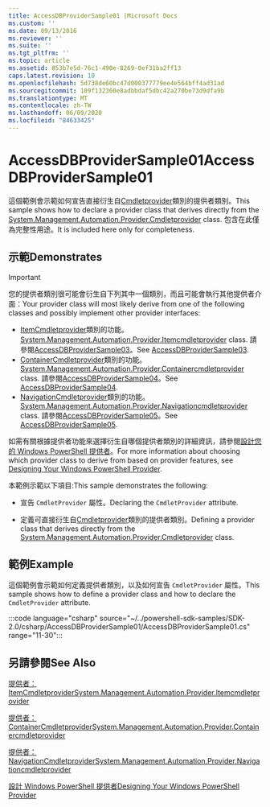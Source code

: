 ```yaml
---
title: AccessDBProviderSample01 |Microsoft Docs
ms.custom: ''
ms.date: 09/13/2016
ms.reviewer: ''
ms.suite: ''
ms.tgt_pltfrm: ''
ms.topic: article
ms.assetid: 853b7e5d-76c1-490e-8269-0ef31ba2ff13
caps.latest.revision: 10
ms.openlocfilehash: 5d738de60bc47d000377779ee4e564bff4ad31ad
ms.sourcegitcommit: 109f132360e8adbbdaf5dbc42a270be73d9dfa9b
ms.translationtype: MT
ms.contentlocale: zh-TW
ms.lasthandoff: 06/09/2020
ms.locfileid: "84633425"
---
```

# <a name="accessdbprovidersample01"></a><span data-ttu-id="31852-102">AccessDBProviderSample01</span><span class="sxs-lookup"><span data-stu-id="31852-102">AccessDBProviderSample01</span></span>

<span data-ttu-id="31852-103">這個範例會示範如何宣告直接衍生自[Cmdletprovider](/dotnet/api/System.Management.Automation.Provider.CmdletProvider)類別的提供者類別。</span><span class="sxs-lookup"><span data-stu-id="31852-103">This sample shows how to declare a provider class that derives directly from the [System.Management.Automation.Provider.Cmdletprovider](/dotnet/api/System.Management.Automation.Provider.CmdletProvider) class.</span></span> <span data-ttu-id="31852-104">包含在此僅為完整性用途。</span><span class="sxs-lookup"><span data-stu-id="31852-104">It is included here only for completeness.</span></span>

## <a name="demonstrates"></a><span data-ttu-id="31852-105">示範</span><span class="sxs-lookup"><span data-stu-id="31852-105">Demonstrates</span></span>

> [!IMPORTANT]
> <span data-ttu-id="31852-106">您的提供者類別很可能會衍生自下列其中一個類別，而且可能會執行其他提供者介面：</span><span class="sxs-lookup"><span data-stu-id="31852-106">Your provider class will most likely derive from one of the following classes and possibly implement other provider interfaces:</span></span>
>
> - <span data-ttu-id="31852-107">[ItemCmdletprovider](/dotnet/api/System.Management.Automation.Provider.ItemCmdletProvider)類別的功能。</span><span class="sxs-lookup"><span data-stu-id="31852-107">[System.Management.Automation.Provider.Itemcmdletprovider](/dotnet/api/System.Management.Automation.Provider.ItemCmdletProvider) class.</span></span> <span data-ttu-id="31852-108">請參閱[AccessDBProviderSample03](./accessdbprovidersample03.md)。</span><span class="sxs-lookup"><span data-stu-id="31852-108">See [AccessDBProviderSample03](./accessdbprovidersample03.md).</span></span>
> - <span data-ttu-id="31852-109">[ContainerCmdletprovider](/dotnet/api/System.Management.Automation.Provider.ContainerCmdletProvider)類別的功能。</span><span class="sxs-lookup"><span data-stu-id="31852-109">[System.Management.Automation.Provider.Containercmdletprovider](/dotnet/api/System.Management.Automation.Provider.ContainerCmdletProvider) class.</span></span> <span data-ttu-id="31852-110">請參閱[AccessDBProviderSample04](./accessdbprovidersample04.md)。</span><span class="sxs-lookup"><span data-stu-id="31852-110">See [AccessDBProviderSample04](./accessdbprovidersample04.md).</span></span>
> - <span data-ttu-id="31852-111">[NavigationCmdletprovider](/dotnet/api/System.Management.Automation.Provider.NavigationCmdletProvider)類別的功能。</span><span class="sxs-lookup"><span data-stu-id="31852-111">[System.Management.Automation.Provider.Navigationcmdletprovider](/dotnet/api/System.Management.Automation.Provider.NavigationCmdletProvider) class.</span></span> <span data-ttu-id="31852-112">請參閱[AccessDBProviderSample05](./accessdbprovidersample05.md)。</span><span class="sxs-lookup"><span data-stu-id="31852-112">See [AccessDBProviderSample05](./accessdbprovidersample05.md).</span></span>
>
> <span data-ttu-id="31852-113">如需有關根據提供者功能來選擇衍生自哪個提供者類別的詳細資訊，請參閱[設計您的 Windows PowerShell 提供者](./provider-types.md)。</span><span class="sxs-lookup"><span data-stu-id="31852-113">For more information about choosing which provider class to derive from based on provider features, see [Designing Your Windows PowerShell Provider](./provider-types.md).</span></span>

<span data-ttu-id="31852-114">本範例示範以下項目:</span><span class="sxs-lookup"><span data-stu-id="31852-114">This sample demonstrates the following:</span></span>

- <span data-ttu-id="31852-115">宣告 `CmdletProvider` 屬性。</span><span class="sxs-lookup"><span data-stu-id="31852-115">Declaring the `CmdletProvider` attribute.</span></span>

- <span data-ttu-id="31852-116">定義可直接衍生自[Cmdletprovider](/dotnet/api/System.Management.Automation.Provider.CmdletProvider)類別的提供者類別。</span><span class="sxs-lookup"><span data-stu-id="31852-116">Defining a provider class that derives directly from the [System.Management.Automation.Provider.Cmdletprovider](/dotnet/api/System.Management.Automation.Provider.CmdletProvider) class.</span></span>

## <a name="example"></a><span data-ttu-id="31852-117">範例</span><span class="sxs-lookup"><span data-stu-id="31852-117">Example</span></span>

<span data-ttu-id="31852-118">這個範例會示範如何定義提供者類別，以及如何宣告 `CmdletProvider` 屬性。</span><span class="sxs-lookup"><span data-stu-id="31852-118">This sample shows how to define a provider class and how to declare the `CmdletProvider` attribute.</span></span>

:::code language="csharp" source="~/../powershell-sdk-samples/SDK-2.0/csharp/AccessDBProviderSample01/AccessDBProviderSample01.cs" range="11-30":::

## <a name="see-also"></a><span data-ttu-id="31852-119">另請參閱</span><span class="sxs-lookup"><span data-stu-id="31852-119">See Also</span></span>

[<span data-ttu-id="31852-120">提供者： ItemCmdletprovider</span><span class="sxs-lookup"><span data-stu-id="31852-120">System.Management.Automation.Provider.Itemcmdletprovider</span></span>](/dotnet/api/System.Management.Automation.Provider.ItemCmdletProvider)

[<span data-ttu-id="31852-121">提供者： ContainerCmdletprovider</span><span class="sxs-lookup"><span data-stu-id="31852-121">System.Management.Automation.Provider.Containercmdletprovider</span></span>](/dotnet/api/System.Management.Automation.Provider.ContainerCmdletProvider)

[<span data-ttu-id="31852-122">提供者： NavigationCmdletprovider</span><span class="sxs-lookup"><span data-stu-id="31852-122">System.Management.Automation.Provider.Navigationcmdletprovider</span></span>](/dotnet/api/System.Management.Automation.Provider.NavigationCmdletProvider)

[<span data-ttu-id="31852-123">設計 Windows PowerShell 提供者</span><span class="sxs-lookup"><span data-stu-id="31852-123">Designing Your Windows PowerShell Provider</span></span>](./provider-types.md)
